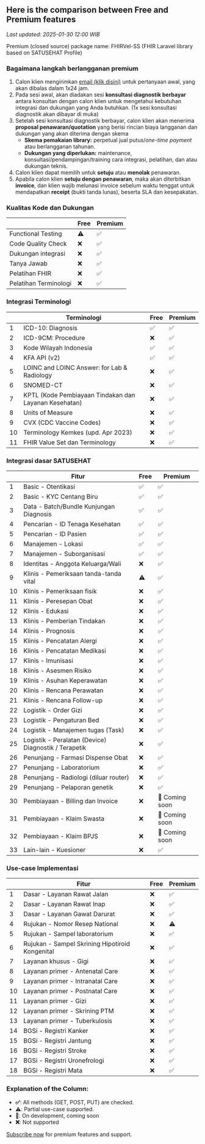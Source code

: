 ## Here is the comparison between Free and Premium features
*Last updated: 2025-01-30 12:00 WIB*

Premium (closed source) package name: 
FHIRVel-SS (FHIR Laravel library based on SATUSEHAT Profile)

### Bagaimana langkah berlangganan premium
1. Calon klien mengirimkan [email (klik disini)](mailto:ivan.harsono@ivanmd.id?subject=Subscription%20and%20Support%20for%20SATUSEHAT%20Integration&body=Salam%20sehat%2C%20dr.%20Ivan%0A%0ASaya%20berkebutuhan%20untuk%3A%20(sesuaikan%20dengan%20kebutuhan%20Anda)%0A1.%20Integrasi%20Resource%20%5Bsebutkan%5D%0A2.%20Support%20coding%2Fintegrasi%20database%0A3%20....%0A%0AAnda%20dapat%20mengontak%20saya%20kembali%20melalui%3A%0ANama%3A%20%0ANo.%20Whatsapp%3A%0A%0ATerimakasih%20banyak.) untuk pertanyaan awal, yang akan dibalas dalam 1x24 jam.
2. Pada sesi awal, akan diadakan sesi **konsultasi diagnostik berbayar** antara konsultan dengan calon klien untuk mengetahui kebutuhan integrasi dan dukungan yang Anda butuhkan. (1x sesi konsultasi diagnostik akan dibayar di muka)
3. Setelah sesi konsultasi diagnostik berbayar, calon klien akan menerima **proposal penawaran/quotation** yang berisi rincian biaya langganan dan dukungan yang akan diterima dengan skema     
   - **Skema pemakaian library:** perpetual jual putus/*one-time payment* atau berlangganan tahunan.
   - **Dukungan yang diperlukan:** maintenance, konsultasi/pendampingan/training cara integrasi, pelatihan, dan atau dukungan teknis.
4. Calon klien dapat memilih untuk **setuju** atau **menolak** penawaran.
5. Apabila calon klien **setuju dengan penawaran**, maka akan diterbitkan **invoice**, dan klien wajib melunasi invoice sebelum waktu tenggat untuk mendapatkan **receipt** (bukti tanda lunas), beserta SLA dan kesepakatan.

### Kualitas Kode dan Dukungan
|  | Free | Premium |
|----------|------|---------|
| Functional Testing | ⚠️ | ✅ |
| Code Quality Check | ❌ | ✅ |
| Dukungan integrasi | ❌ | ✅ |
| Tanya Jawab | ❌ | ✅ |
| Pelatihan FHIR | ❌ | ✅ |
| Pelatihan Terminologi | ❌ | ✅ |


### Integrasi Terminologi
|  | Terminologi | Free | Premium |
|---|-------------|------|---------|
|1 | ICD-10: Diagnosis | ✅ | ✅ |
|2 | ICD-9CM: Procedure | ❌ | ✅ |
|3 | Kode Wilayah Indonesia | ✅ | ✅ |
|4 | KFA API (v2) | ✅ | ✅ |
|5 | LOINC and LOINC Answer: for Lab & Radiology | ❌ | ✅ |
|6 | SNOMED-CT | ❌ | ✅ |
|7 | KPTL (Kode Pembiayaan Tindakan dan Layanan Kesehatan) | ❌ | ✅ |
|8 | Units of Measure | ❌ | ✅ |
|9 | CVX (CDC Vaccine Codes) | ❌ | ✅ |
|10 | Terminology Kemkes (upd. Apr 2023) | ❌ | ✅ |
|11 | FHIR Value Set dan Terminology | ❌ | ✅ |

### Integrasi dasar SATUSEHAT
|  | Fitur | Free | Premium |
|---|-------------|------|---------|
| 1 | Basic - Otentikasi | ✅ | ✅ |
| 2 | Basic - KYC Centang Biru | ✅ | ✅ |
| 3 | Data - Batch/Bundle Kunjungan Diagnosis | ✅ | ✅ |
| 4 | Pencarian - ID Tenaga Kesehatan | ✅ | ✅ |
| 5 | Pencarian - ID Pasien | ✅ | ✅ |
| 6 | Manajemen - Lokasi | ✅ | ✅ |
| 7 | Manajemen - Suborganisasi | ✅ | ✅ |
| 8 | Identitas - Anggota Keluarga/Wali | ❌ | ✅ |
| 9 | Klinis - Pemeriksaan tanda-tanda vital | ⚠️ | ✅ |
| 10 | Klinis - Pemeriksaan fisik | ❌ | ✅ |
| 11 | Klinis - Peresepan Obat | ❌ | ✅ |
| 12 | Klinis - Edukasi | ❌ | ✅ |
| 13 | Klinis - Pemberian Tindakan | ❌ | ✅ |
| 14 | Klinis - Prognosis | ❌ | ✅ |
| 15 | Klinis - Pencatatan Alergi | ❌ | ✅ |
| 16 | Klinis - Pencatatan Medikasi | ❌ | ✅ |
| 17 | Klinis - Imunisasi | ❌ | ✅ |
| 18 | Klinis - Asesmen Risiko | ❌ | ✅ |
| 19 | Klinis - Asuhan Keperawatan | ❌ | ✅ |
| 20 | Klinis - Rencana Perawatan | ❌ | ✅ |
| 21 | Klinis - Rencana Follow-up | ❌ | ✅ |
| 22 | Logistik - Order Gizi | ❌ | ✅ |
| 23 | Logistik - Pengaturan Bed | ❌ | ✅ |
| 24 | Logistik - Manajemen tugas (Task) | ❌ | ✅ |
| 25 | Logistik - Peralatan (Device) Diagnostik / Terapetik | ❌ | ✅ |
| 26 | Penunjang - Farmasi Dispense Obat | ❌ | ✅ |
| 27 | Penunjang - Laboratorium | ❌ | ✅ |
| 28 | Penunjang - Radiologi (diluar router) | ❌ | ✅ |
| 29 | Penunjang - Pelaporan genetik | ❌ | ✅ |
| 30 | Pembiayaan - Billing dan Invoice | ❌ | 🚀 Coming soon |
| 31 | Pembiayaan - Klaim Swasta | ❌ | 🚀 Coming soon |
| 32 | Pembiayaan - Klaim BPJS | ❌ | 🚀 Coming soon |
| 33 | Lain-lain - Kuesioner | ❌ | ✅ |

### Use-case Implementasi
|  | Fitur | Free | Premium |
|---|-------------|------|---------|
| 1 | Dasar - Layanan Rawat Jalan | ❌ | ✅ |
| 2 | Dasar - Layanan Rawat Inap | ❌ | ✅ |
| 3 | Dasar - Layanan Gawat Darurat | ❌ | ✅ |
| 4 | Rujukan - Nomor Resep National | ❌ | ⚠️ |
| 5 | Rujukan - Sampel laboratorium | ❌ | ✅ |
| 6 | Rujukan - Sampel Skrining Hipotiroid Kongenital | ❌ | ✅ |
| 7 | Layanan khusus - Gigi | ❌ | ✅ |
| 8 | Layanan primer - Antenatal Care | ❌ | ✅ |
| 9 | Layanan primer - Intranatal Care | ❌ | ✅ |
| 10 | Layanan primer - Postnatal Care | ❌ | ✅ |
| 11 | Layanan primer - Gizi | ❌ | ✅ |
| 12 | Layanan primer - Skrining PTM | ❌ | ✅ |
| 13 | Layanan primer - Tuberkulosis | ❌ | ✅ |
| 14 | BGSi - Registri Kanker | ❌ | ✅ |
| 15 | BGSi - Registri Jantung | ❌ | ✅ |
| 16 | BGSi - Registri Stroke | ❌ | ✅ |
| 17 | BGSi - Registri Uronefrologi | ❌ | ✅ |
| 18 | BGSi - Registri Mata | ❌ | ✅ |

### Explanation of the Column:
- **✅**: All methods (GET, POST, PUT) are checked.
- **⚠️**: Partial use-case supported.
- **🚀**: On development, coming soon
- **❌**: Not supported

[Subscribe now](mailto:ivan.harsono@ivanmd.id?subject=Subscription%20and%20Support%20for%20SATUSEHAT%20Integration&body=Salam%20sehat%2C%20dr.%20Ivan%0A%0ASaya%20berkebutuhan%20untuk%3A%20(sesuaikan%20dengan%20kebutuhan%20Anda)%0A1.%20Integrasi%20Resource%20%5Bsebutkan%5D%0A2.%20Support%20coding%2Fintegrasi%20database%0A3%20....%0A%0AAnda%20dapat%20mengontak%20saya%20kembali%20melalui%3A%0ANama%3A%20%0ANo.%20Whatsapp%3A%0A%0ATerimakasih%20banyak.) for premium features and support.
